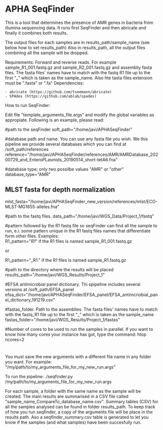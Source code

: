 # APHA SeqFinder
This is a tool that determines the presence of AMR genes in bacteria from illumina sequencing data.
It runs first SeqFinder and then abricate and finally it combines both results.

The output files for each samples are in results_path/sample_name (see below how to set results_path)
Also in results_path, all the output files combining all the sample will be dropped.

Requirements: Forward and reverse reads. For example sample_R1_001.fastq.gz and sample_R2_001.fastq.gz and assembliy fasta files. The fasta files' names have to match with the fastq R1 file up to the first "_" which is taken as the sample_name. Also hte tasta files extension must be ".fasta" or ".fa"
Dependencies: 

	- abricate (https://github.com/tseemann/abricate)
	- SPAdes (https://github.com/ablab/spades) 

How to run SeqFinder:

Edit file "template_arguments_file.args" and modify the global variables as appropiate. Following is an example, please read:

#path to the seqFinder
soft_path="/home/javi/APHASeqFinder"
 
#database path and name. You can use any fasta file you wish. We this pipeline we provide several databases which you can find at /soft_path/references
reference="/home/javi/APHASeqFinder/references/AMR/AMRDatabase_20200729_and_EnteroPLasmids_20190514_short-tetA6.fna"

#database type; only two possilbe values "AMR" or "other"
database_type="AMR"

## MLST fasta for depth normalization
mlst_fasta="/home/javi/APHASeqFinder_new_version/references/mlst/ECO-MLST-MG1655-alleles.fna"

#path to the fastq files. 
data_path="/home/javi/WGS_Data/Project_1/fastq"

#pattern followed by the R1 fastq file so seqFinder can find all the sample to run, e.i. some pattern unique in the R1 fastq files names that differentiate form other files. Examples:     
R1_pattern="_R1_"   if the R1 files is named sample_R1_001.fastq.gz

or

R1_pattern="_R1."  if the R1 files is named sample_R1.fastq.gz

#path to the directory where the results will be placed
results_path="/home/javi/WGS_Results/Project_1"

#EFSA antimicrobial panel dictionary. Thi spipeline includes several versions at /soft_path/EFSA_panel
efsa_dict="/home/javi/APHASeqFinder/EFSA_panel/EFSA_antimcriobial_panel_dictionary_191219.csv"

#fastas_folder. Path to the assemblies. The fasta files' names have to match with the fastq_R1 file up to the first "_" which is taken as the sample_name
fastas_folder="/home/javi/WGS_Results/Project_1/fastas"

#Number of cores to be used to run the samples in parallel. If you want to know how many cores your instance has got, type the command: htop 
ncores=2

#
#

You must save the new arguments with a different file name in any folder you want. For example: "/my/path/to/my_arguments_file_for_my_new_run.args"

To run the pipeline: ./seqfinder.py /my/path/to/my_arguments_file_for_my_new_run.args

For each sample, a folder with the same name as the sample will be created. The main results are summarised in a CSV file called "sample_name_CompareTo_database_name.csv".
Summary tables (CSV) for all the samples analysed can be found in folder results_path. To keep track of how you run seqfinder, a copy of the arguments file will be place in the results path. Aso a seqfinder_summary.csv table is generated to let you know if the samples (and what samples) have been succesfully run.

